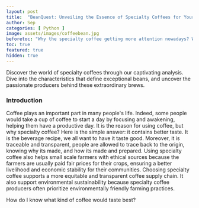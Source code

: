 ```yaml
---
layout: post
title:  "BeanQuest: Unveiling the Essence of Specialty Coffees for Your Perfect Cup"
author: Sep
categories: [ Python ]
image: assets/images/coffeebean.jpg
beforetoc: "Why the specialty coffee getting more attention nowadays? What is so special about the coffee specialty and why we should use it?"
toc: true
featured: true
hidden: true
---
```

Discover the world of specialty coffees through our captivating analysis. Dive into the characteristics that define exceptional beans, and uncover the passionate producers behind these extraordinary brews. 

### Introduction
Coffee plays an important part in many people's life. Indeed, some people would take a cup of coffee to start a day by focusing and awakening, helping them have a productive day. It is the reason for using coffee, but why specialty coffee? Here is the simple answer: it contains better taste. It is the beverage recipe, we all want to have it taste good. Moreover, it is traceable and transparent, people are allowed to trace back to the origin, knowing why its made, and how its made and prepared. Using specialty coffee also helps small scale farmers with ethical sources because the farmers are usually paid fair prices for their crops, ensuring a better livelihood and economic stability for their communities. Choosing specialty coffee supports a more equitable and transparent coffee supply chain. It also support environmental sustainability because specialty coffee producers often prioritize environmentally friendly farming practices. 

How do I know what kind of coffee would taste best? 
